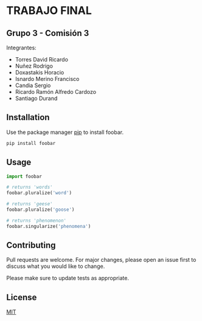 # TRABAJO FINAL 
## Grupo 3 - Comisión 3

Integrantes:

- Torres David Ricardo
- Nuñez Rodrigo 
- Doxastakis Horacio
- Isnardo Merino Francisco
- Candia Sergio
- Ricardo Ramón Alfredo Cardozo
- Santiago Durand

 
## Installation

Use the package manager [pip](https://pip.pypa.io/en/stable/) to install foobar.

```bash
pip install foobar
```

## Usage

```python
import foobar

# returns 'words'
foobar.pluralize('word')

# returns 'geese'
foobar.pluralize('goose')

# returns 'phenomenon'
foobar.singularize('phenomena')
```

## Contributing

Pull requests are welcome. For major changes, please open an issue first
to discuss what you would like to change.

Please make sure to update tests as appropriate.

## License

[MIT](https://choosealicense.com/licenses/mit/)
